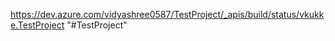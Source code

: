 https://dev.azure.com/vidyashree0587/TestProject/_apis/build/status/vkukke.TestProject
"#TestProject"

